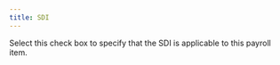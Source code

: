 ```yaml
---
title: SDI
---
```



Select this check box to specify that the SDI is applicable to this payroll item.
